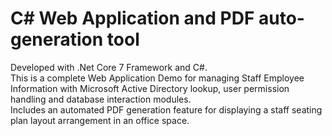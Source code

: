 # C# Web Application and PDF auto-generation tool
Developed with .Net Core 7 Framework and C#.  
This is a complete Web Application Demo for managing Staff Employee Information with Microsoft Active Directory lookup, user permission handling and database interaction modules.  
Includes an automated PDF generation feature for displaying a staff seating plan layout arrangement in an office space.

